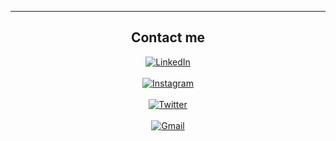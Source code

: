 
<div align="center">
  


-------------------

## Contact me
 <a href="https://www.linkedin.com/in/joshua-inovero-0534b4255/">![LinkedIn](https://img.shields.io/badge/joshinovero-0077B5?style=for-the-badge&logo=linkedin&logoColor=white) </a>
  <br></br>
<a href="https://www.instagram.com/joshinovero/">![Instagram](https://img.shields.io/badge/joshinovero-%23E4405F.svg?style=for-the-badge&logo=Instagram&logoColor=white)</a> 
  <br></br>
<a href="https://twitter.com/joshuaminovero">![Twitter](https://img.shields.io/badge/joshuaminovero-%231DA1F2.svg?style=for-the-badge&logo=Twitter&logoColor=white)</a> 
  <br></br>
</a> <a href="https://mail.google.com">![Gmail](https://img.shields.io/badge/joshinovero@gmail.com-D14836?style=for-the-badge&logo=gmail&logoColor=white)</a> 

 <div>
